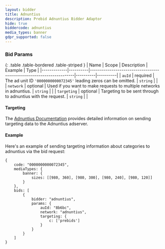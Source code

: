 ```yaml
---
layout: bidder
title: Adnuntius
description: Prebid Adnuntius Bidder Adaptor
hide: true
biddercode: adnuntius
media_types: banner
gdpr_supported: false
---
```



### Bid Params

{: .table .table-bordered .table-striped }
| Name        | Scope    | Description                                                          | Example  | Type     |
|-------------|----------|----------------------------------------------------------------------|----------|----------|
| `auId`      | required | The ad unit ID `'0000000000072345'` leading zeros can be omitted.    | `string` |          |
| `network`   | optional | Used if you want to make requests to multiple networks in adnuntius. | `string` |          |
| `targeting` | optional | Targeting to be sent through to adnuntius with the request.          | `string` |          |



#### Targeting

The [Adnuntius Documentation](https://docs.adnuntius.com/adnuntius-advertising/requesting-ads/intro) provides detailed information on sending targeting data to the Adnuntius adserver.


#### Example

Here's an example of sending targeting information about categories to adnuntius via the bid request:
```
{
    code: "0000000000072345",
    mediaTypes: {
        banner: {
            sizes: [[980, 360], [980, 300], [980, 240], [980, 120]]
        }
    },
    bids: [
        {
            bidder: "adnuntius",
            params: {
                auId: "8b6bc",
                network: "adnuntius",
                targeting: {
                    c: ['prebids']
                }
            }
        }
    ]
}
```